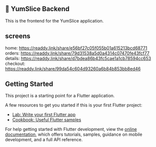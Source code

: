 ## 🍰 YumSlice Backend
This is the frontend for the YumSlice application.

## screens
home: https://readdy.link/share/e56bf27c05f055b01a615213bcd68771
orders: https://readdy.link/share/79d31538a5d0a4314c07470fe43fcf77
details: https://readdy.link/share/d7bdea86b43fc5cae1a1cb78594cc653
checkout: https://readdy.link/share/99da54c604d93260a6b84b853bb8ed46

## Getting Started

This project is a starting point for a Flutter application.

A few resources to get you started if this is your first Flutter project:

- [Lab: Write your first Flutter app](https://docs.flutter.dev/get-started/codelab)
- [Cookbook: Useful Flutter samples](https://docs.flutter.dev/cookbook)

For help getting started with Flutter development, view the
[online documentation](https://docs.flutter.dev/), which offers tutorials,
samples, guidance on mobile development, and a full API reference.
